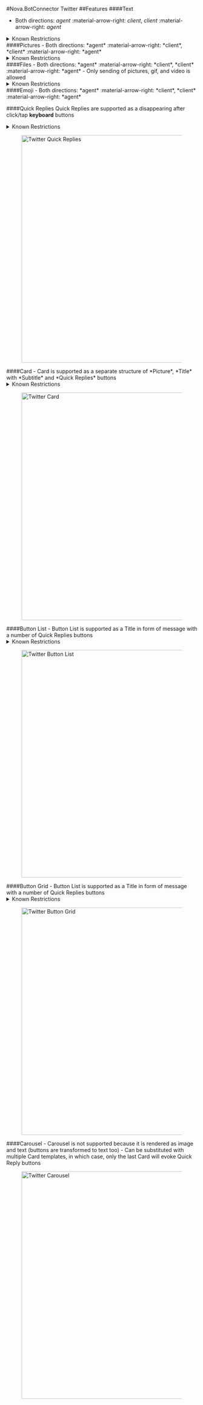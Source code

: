#Nova.BotConnector Twitter
##Features
####Text
- Both directions: *agent* :material-arrow-right: *client*, *client* :material-arrow-right: *agent*

<details><summary>Known Restrictions</summary>
<p>
```
• Direct Message text character limit is 10000 characters
• Tweet text character limit is 280 characters
```
</p>
</details>
####Pictures
- Both directions: *agent* :material-arrow-right: *client*, *client* :material-arrow-right: *agent*

<details><summary>Known Restrictions</summary>
<p>
```
• Tweet:
	• Photos can be up to 5MB
	• Animated GIFs can be up to 5MB on mobile
	• Animated GIFs can be up to 15MB on web and must be in 1280×1080 resolution
	• Allowed formats: GIF, JPEG, PNG, WEBP files
	• Unallowed formats: BMP, TIFF or other file formats
• Direct Message:
	• Supports MP4, MOV, JPG, PNG, GIF (non-animated) formats
	• Maximum file size of 3 MB for images
	• Recommended size of 30 MB for videos
```
</p>
</details>
####Files
- Both directions: *agent* :material-arrow-right: *client*, *client* :material-arrow-right: *agent*
- Only sending of pictures, gif, and video is allowed

<details><summary>Known Restrictions</summary>
<p>
```
• Files size limit up to 512 MB in tweets
• Files size in direct messages recommeded to be around 30 MB
```
</p>
</details>
####Emoji
- Both directions: *agent* :material-arrow-right: *client*, *client* :material-arrow-right: *agent*

####Quick Replies
Quick Replies are supported as a disappearing after click/tap **keyboard** buttons
<details><summary>Known Restrictions</summary>
<p>
```
• Type: Quick Replies
• Maximum 20 buttons
• Maximum content limit is 10000 characters
• Maximum label (buttons text) limit is 36 characters 
```
</p>
</details>
<figure> <img src="/nova.docs/components/botconnector/examples/TwitterConnectorQuickReplies.png" title="Twitter Quick Replies" width="600" height"500"> </a> </figure>
####Card
- Card is supported as a separate structure of *Picture*, *Title* with *Subtitle* and *Quick Replies* buttons
<details><summary>Known Restrictions</summary>
<p>
```
• Type: Quick Replies
• Maximum 20 buttons
• Maximum content limit is 10000 characters
• Maximum label (buttons text) limit is 36 characters 
```
</p>
</details>
<figure> <img src="/nova.docs/components/botconnector/examples/TwitterConnectorCard.png" title="Twitter Card" width="600" height"500"> </a> </figure>
####Button List
- Button List is supported as a Title in form of message with a number of Quick Replies buttons 
<details><summary>Known Restrictions</summary>
<p>
```
• Type: Quick Replies
• Maximum 20 buttons
• Maximum content limit is 10000 characters
• Maximum label (buttons text) limit is 36 characters 
```
</p>
</details>
<figure> <img src="/nova.docs/components/botconnector/examples/TwitterConnectorButtonlist.png" title="Twitter Button List" width="600" height"500"> </a> </figure>
####Button Grid
- Button List is supported as a Title in form of message with a number of Quick Replies buttons
<details><summary>Known Restrictions</summary>
<p>
```
• Type: Quick Replies
• Maximum 20 buttons
• Maximum content limit is 10000 characters
• Maximum label (buttons text) limit is 36 characters 
```
</p>
</details>
<figure> <img src="/nova.docs/components/botconnector/examples/TwitterConnectorButtongrid.png" title="Twitter Button Grid" width="600" height"500"> </a> </figure>
####Carousel
- Carousel is not supported because it is rendered as image and text (buttons are transformed to text too)
- Can be substituted with multiple Card templates, in which case, only the last Card will evoke Quick Reply buttons
<figure> <img src="/nova.docs/components/botconnector/examples/TwitterConnectorCarousel.png" title="Twitter Carousel" width="600" height"500"> </a> </figure>